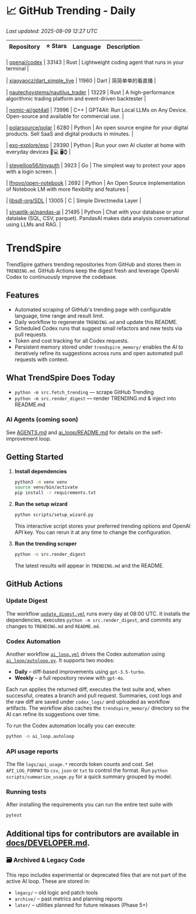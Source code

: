 <!-- TRENDING_START -->
# 📈 GitHub Trending - Daily

_Last updated: 2025-08-09 12:27 UTC_

| Repository | ⭐ Stars | Language | Description |
|------------|--------:|----------|-------------|

| [openai/codex](https://github.com/openai/codex) | 33143 | Rust | Lightweight coding agent that runs in your terminal |

| [xiaoyaocz/dart_simple_live](https://github.com/xiaoyaocz/dart_simple_live) | 11960 | Dart | 简简单单的看直播 |

| [nautechsystems/nautilus_trader](https://github.com/nautechsystems/nautilus_trader) | 13229 | Rust | A high-performance algorithmic trading platform and event-driven backtester |

| [nomic-ai/gpt4all](https://github.com/nomic-ai/gpt4all) | 73996 | C++ | GPT4All: Run Local LLMs on Any Device. Open-source and available for commercial use. |

| [polarsource/polar](https://github.com/polarsource/polar) | 6280 | Python | An open source engine for your digital products. Sell SaaS and digital products in minutes. |

| [exo-explore/exo](https://github.com/exo-explore/exo) | 29390 | Python | Run your own AI cluster at home with everyday devices 📱💻 🖥️⌚ |

| [steveiliop56/tinyauth](https://github.com/steveiliop56/tinyauth) | 3923 | Go | The simplest way to protect your apps with a login screen. |

| [lfnovo/open-notebook](https://github.com/lfnovo/open-notebook) | 2692 | Python | An Open Source implementation of Notebook LM with more flexibility and features |

| [libsdl-org/SDL](https://github.com/libsdl-org/SDL) | 13005 | C | Simple Directmedia Layer |

| [sinaptik-ai/pandas-ai](https://github.com/sinaptik-ai/pandas-ai) | 21495 | Python | Chat with your database or your datalake (SQL, CSV, parquet). PandasAI makes data analysis conversational using LLMs and RAG. |
<!-- TRENDING_END -->

# TrendSpire

TrendSpire gathers trending repositories from GitHub and stores them in `TRENDING.md`. GitHub Actions keep the digest fresh and leverage OpenAI Codex to continuously improve the codebase.

## Features

- Automated scraping of GitHub's trending page with configurable language, time range and result limit.
- Daily workflow to regenerate `TRENDING.md` and update this README.
- Scheduled Codex runs that suggest small refactors and new tests via pull requests.
- Token and cost tracking for all Codex requests.
- Persistent memory stored under `trendspire_memory/` enables the AI to
  iteratively refine its suggestions across runs and open automated pull
  requests with context.

## What TrendSpire Does Today

- `python -m src.fetch_trending` — scrape GitHub Trending
- `python -m src.render_digest` — render TRENDING.md & inject into README.md

### AI Agents (coming soon)
See [AGENTS.md](./AGENTS.md) and [ai_loop/README.md](./ai_loop/README.md) for details on the self-improvement loop.

## Getting Started

1. **Install dependencies**
   ```bash
   python3 -m venv venv
   source venv/bin/activate
   pip install -r requirements.txt
   ```

2. **Run the setup wizard**
   ```bash
   python scripts/setup_wizard.py
   ```
   This interactive script stores your preferred trending options and OpenAI API key.
   You can rerun it at any time to change the configuration.

3. **Run the trending scraper**
   ```bash
   python -m src.render_digest
   ```
   The latest results will appear in `TRENDING.md` and the README.


## GitHub Actions

### Update Digest

The workflow [`update_digest.yml`](.github/workflows/update_digest.yml) runs every day at 08:00 UTC. It installs the dependencies, executes `python -m src.render_digest`, and commits any changes to `TRENDING.md` and `README.md`.

### Codex Automation

Another workflow [`ai_loop.yml`](.github/workflows/ai_loop.yml) drives the Codex automation using [`ai_loop/autoloop.py`](ai_loop/autoloop.py). It supports two modes:

- **Daily** – diff-based improvements using `gpt-3.5-turbo`.
- **Weekly** – a full repository review with `gpt-4o`.

Each run applies the returned diff, executes the test suite and, when successful, creates a branch and pull request. Summaries, cost logs and the raw diff are saved under `codex_logs/` and uploaded as workflow artifacts. The workflow also caches the `trendspire_memory/` directory so the AI can refine its suggestions over time.

To run the Codex automation locally you can execute:

```bash
python -m ai_loop.autoloop
```

### API usage reports

The file `logs/api_usage.*` records token counts and cost. Set `API_LOG_FORMAT`
to `csv`, `json` or `txt` to control the format. Run `python
scripts/summarize_usage.py` for a quick summary grouped by model.

### Running tests

After installing the requirements you can run the entire test suite with

```bash
pytest
```

Additional tips for contributors are available in
[docs/DEVELOPER.md](docs/DEVELOPER.md).
---

### 🗃 Archived & Legacy Code

This repo includes experimental or deprecated files that are not part of the active AI loop. These are stored in:

- `legacy/` – old logic and patch tools
- `archive/` – past metrics and planning reports
- `later/` – utilities planned for future releases (Phase 5+)
